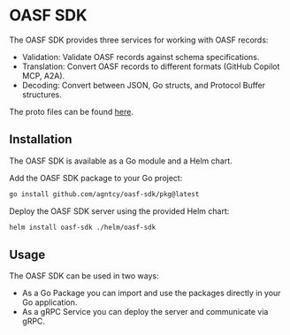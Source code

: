 # OASF SDK

The OASF SDK provides three services for working with OASF records:

* Validation: Validate OASF records against schema specifications.
* Translation: Convert OASF records to different formats (GitHub Copilot MCP, A2A).
* Decoding: Convert between JSON, Go structs, and Protocol Buffer structures.

The proto files can be found [here](https://buf.build/agntcy/oasf-sdk).

## Installation

The OASF SDK is available as a Go module and a Helm chart.

Add the OASF SDK package to your Go project:

```bash
go install github.com/agntcy/oasf-sdk/pkg@latest
```

Deploy the OASF SDK server using the provided Helm chart:

```bash
helm install oasf-sdk ./helm/oasf-sdk
```

## Usage

The OASF SDK can be used in two ways: 

* As a Go Package you can import and use the packages directly in your Go application.
* As a gRPC Service you can deploy the server and communicate via gRPC.
